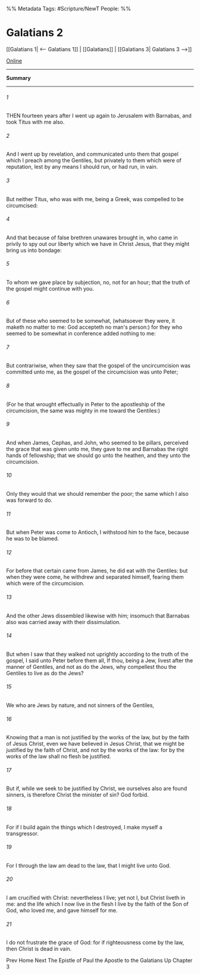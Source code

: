 %% Metadata
Tags: #Scripture/NewT
People: 
%%
# Galatians 2
[[Galatians 1| <-- Galatians 1]] | [[Galatians]] | [[Galatians 3| Galatians 3 -->]]

[Online](https://churchofjesuschrist.org/study/scriptures/nt/gal/2?lang=eng)

---
__Summary__



---
###### 1
THEN fourteen years after I went up again to Jerusalem with Barnabas, and took Titus with me also.
###### 2
And I went up by revelation, and communicated unto them that gospel which I preach among the Gentiles, but privately to them which were of reputation, lest by any means I should run, or had run, in vain.
###### 3
But neither Titus, who was with me, being a Greek, was compelled to be circumcised:
###### 4
And that because of false brethren unawares brought in, who came in privily to spy out our liberty which we have in Christ Jesus, that they might bring us into bondage:
###### 5
To whom we gave place by subjection, no, not for an hour; that the truth of the gospel might continue with you.
###### 6
But of these who seemed to be somewhat, (whatsoever they were, it maketh no matter to me: God accepteth no man's person:) for they who seemed to be somewhat in conference added nothing to me:
###### 7
But contrariwise, when they saw that the gospel of the uncircumcision was committed unto me, as the gospel of the circumcision was unto Peter;
###### 8
(For he that wrought effectually in Peter to the apostleship of the circumcision, the same was mighty in me toward the Gentiles:)
###### 9
And when James, Cephas, and John, who seemed to be pillars, perceived the grace that was given unto me, they gave to me and Barnabas the right hands of fellowship; that we should go unto the heathen, and they unto the circumcision.
###### 10
Only they would that we should remember the poor; the same which I also was forward to do.
###### 11
But when Peter was come to Antioch, I withstood him to the face, because he was to be blamed.
###### 12
For before that certain came from James, he did eat with the Gentiles: but when they were come, he withdrew and separated himself, fearing them which were of the circumcision.
###### 13
And the other Jews dissembled likewise with him; insomuch that Barnabas also was carried away with their dissimulation.
###### 14
But when I saw that they walked not uprightly according to the truth of the gospel, I said unto Peter before them all, If thou, being a Jew, livest after the manner of Gentiles, and not as do the Jews, why compellest thou the Gentiles to live as do the Jews?
###### 15
We who are Jews by nature, and not sinners of the Gentiles,
###### 16
Knowing that a man is not justified by the works of the law, but by the faith of Jesus Christ, even we have believed in Jesus Christ, that we might be justified by the faith of Christ, and not by the works of the law: for by the works of the law shall no flesh be justified.
###### 17
But if, while we seek to be justified by Christ, we ourselves also are found sinners, is therefore Christ the minister of sin? God forbid.
###### 18
For if I build again the things which I destroyed, I make myself a transgressor.
###### 19
For I through the law am dead to the law, that I might live unto God.
###### 20
I am crucified with Christ: nevertheless I live; yet not I, but Christ liveth in me: and the life which I now live in the flesh I live by the faith of the Son of God, who loved me, and gave himself for me.
###### 21
I do not frustrate the grace of God: for if righteousness come by the law, then Christ is dead in vain.

Prev
Home
Next
The Epistle of Paul the Apostle to the Galatians
Up
Chapter 3



